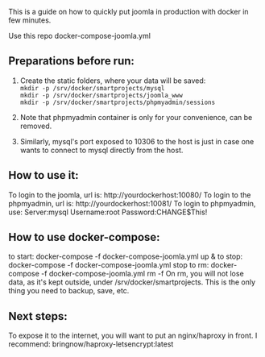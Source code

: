 
This is a guide on how to quickly put joomla in production with docker in few minutes.

Use this repo docker-compose-joomla.yml

## Preparations before run:
1. Create the static folders, where your data will be saved:   
``` mkdir -p /srv/docker/smartprojects/mysql ```   
``` mkdir -p /srv/docker/smartprojects/joomla_www ```   
``` mkdir -p /srv/docker/smartprojects/phpmyadmin/sessions ```   

2. Note that phpmyadmin container is only for your convenience, can be removed.
3. Similarly, mysql's port exposed to 10306 to the host is just in case one wants to connect to mysql directly from the host.

## How to use it:
To login to the joomla, url is: http://yourdockerhost:10080/
To login to the phpmyadmin, url is: http://yourdockerhost:10081/
To login to phpmyadmin, use: Server:mysql Username:root Password:CHANGE$This!

## How to use docker-compose:
to start:  docker-compose -f docker-compose-joomla.yml up &
to stop:   docker-compose -f docker-compose-joomla.yml stop
to rm:     docker-compose -f docker-compose-joomla.yml rm -f
On rm, you will not lose data, as it's kept outside, under /srv/docker/smartprojects. This is the only thing you need to backup, save, etc.

## Next steps:
To expose it to the internet, you will want to put an nginx/haproxy in front. I recommend: bringnow/haproxy-letsencrypt:latest

